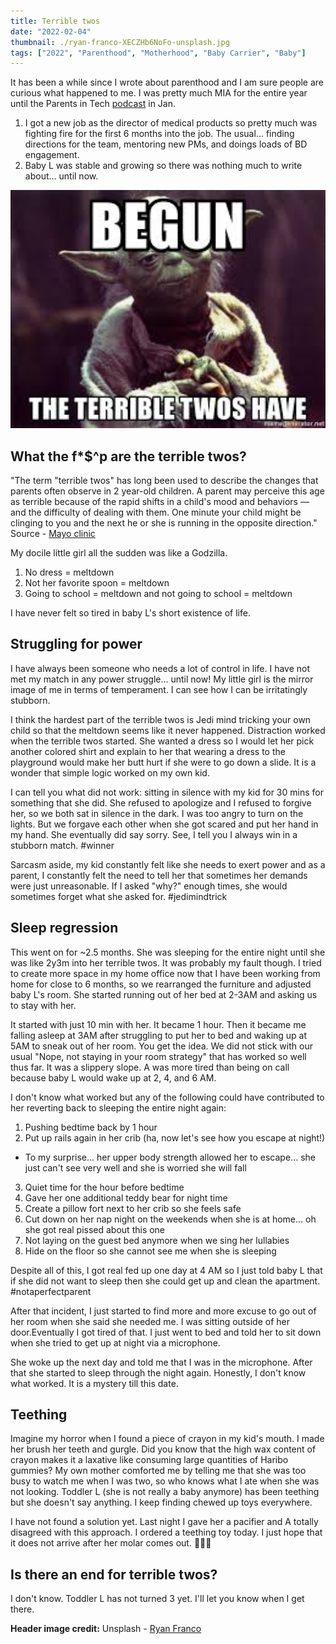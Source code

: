 ```yaml
---
title: Terrible twos
date: "2022-02-04"
thumbnail: ./ryan-franco-XECZHb6NoFo-unsplash.jpg
tags: ["2022", "Parenthood", "Motherhood", "Baby Carrier", "Baby"]
---
```


It has been a while since I wrote about parenthood and I am sure people are curious what happened to me. I was pretty much MIA for the entire year until the Parents in Tech [podcast](https://www.parents.fm/episode/baby-tech-quality-time-and-asking-for-help-with-dr-petty-chen) in Jan.

1. I got a new job as the director of medical products so pretty much was fighting fire for the first 6 months into the job. The usual... finding directions for the team, mentoring new PMs, and doings loads of BD engagement.
2. Baby L was stable and growing so there was nothing much to write about... until now.

<img src="./yoda.jpeg" width="1000"/>

## What the f\*\$^p are the terrible twos?

"The term "terrible twos" has long been used to describe the changes that parents often observe in 2 year-old children. A parent may perceive this age as terrible because of the rapid shifts in a child's mood and behaviors — and the difficulty of dealing with them. One minute your child might be clinging to you and the next he or she is running in the opposite direction."
Source - [Mayo clinic](https://www.mayoclinic.org/healthy-lifestyle/infant-and-toddler-health/expert-answers/terrible-twos/faq-20058314)

My docile little girl all the sudden was like a Godzilla.

1. No dress = meltdown
2. Not her favorite spoon = meltdown
3. Going to school = meltdown and not going to school = meltdown

I have never felt so tired in baby L's short existence of life.

## Struggling for power

I have always been someone who needs a lot of control in life. I have not met my match in any power struggle... until now! My little girl is the mirror image of me in terms of temperament. I can see how I can be irritatingly stubborn.

I think the hardest part of the terrible twos is Jedi mind tricking your own child so that the meltdown seems like it never happened. Distraction worked when the terrible twos started. She wanted a dress so I would let her pick another colored shirt and explain to her that wearing a dress to the playground would make her butt hurt if she were to go down a slide. It is a wonder that simple logic worked on my own kid.

I can tell you what did not work: sitting in silence with my kid for 30 mins for something that she did. She refused to apologize and I refused to forgive her, so we both sat in silence in the dark. I was too angry to turn on the lights. But we forgave each other when she got scared and put her hand in my hand. She eventually did say sorry. See, I tell you I always win in a stubborn match. #winner

Sarcasm aside, my kid constantly felt like she needs to exert power and as a parent, I constantly felt the need to tell her that sometimes her demands were just unreasonable. If I asked "why?" enough times, she would sometimes forget what she asked for. #jedimindtrick

## Sleep regression

This went on for ~2.5 months. She was sleeping for the entire night until she was like 2y3m into her terrible twos. It was probably my fault though. I tried to create more space in my home office now that I have been working from home for close to 6 months, so we rearranged the furniture and adjusted baby L's room. She started running out of her bed at 2-3AM and asking us to stay with her.

It started with just 10 min with her. It became 1 hour. Then it became me falling asleep at 3AM after struggling to put her to bed and waking up at 5AM to sneak out of her room. You get the idea. We did not stick with our usual "Nope, not staying in your room strategy" that has worked so well thus far. It was a slippery slope. A was more tired than being on call because baby L would wake up at 2, 4, and 6 AM.

I don't know what worked but any of the following could have contributed to her reverting back to sleeping the entire night again:

1. Pushing bedtime back by 1 hour
2. Put up rails again in her crib (ha, now let's see how you escape at night!)

- To my surprise... her upper body strength allowed her to escape... she just can't see very well and she is worried she will fall

3. Quiet time for the hour before bedtime
4. Gave her one additional teddy bear for night time
5. Create a pillow fort next to her crib so she feels safe
6. Cut down on her nap night on the weekends when she is at home... oh she got real pissed about this one
7. Not laying on the guest bed anymore when we sing her lullabies
8. Hide on the floor so she cannot see me when she is sleeping

Despite all of this, I got real fed up one day at 4 AM so I just told baby L that if she did not want to sleep then she could get up and clean the apartment. #notaperfectparent

After that incident, I just started to find more and more excuse to go out of her room when she said she needed me. I was sitting outside of her door.Eventually I got tired of that. I just went to bed and told her to sit down when she tried to get up at night via a microphone.

She woke up the next day and told me that I was in the microphone. After that she started to sleep through the night again. Honestly, I don't know what worked. It is a mystery till this date.

## Teething

Imagine my horror when I found a piece of crayon in my kid's mouth. I made her brush her teeth and gurgle. Did you know that the high wax content of crayon makes it a laxative like consuming large quantities of Haribo gummies? My own mother comforted me by telling me that she was too busy to watch me when I was two, so who knows what I ate when she was not looking. Toddler L (she is not really a baby anymore) has been teething but she doesn't say anything. I keep finding chewed up toys everywhere.

I have not found a solution yet. Last night I gave her a pacifier and A totally disagreed with this approach. I ordered a teething toy today. I just hope that it does not arrive after her molar comes out. 🤦🏻‍♀️

## Is there an end for terrible twos?

I don't know. Toddler L has not turned 3 yet. I'll let you know when I get there.

**Header image credit:** Unsplash - [Ryan Franco](https://unsplash.com/photos/XECZHb6NoFo)
